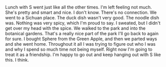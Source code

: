 Lunch with S went just like all the other times. I'm left feeling not much. She's pretty and smart and nice. I don't know. There's no connection. We went to a Sichuan place. The duck dish wasn't very good. The noodle dish was. Nothing was very spicy, which I'm proud to say. I sweated, but I didn't get over my head with the spice. We walked to the park and into the botanical gardens. That's a really nice part of the park I'll go back to again for sure. I bought Sphere from the Green Apple, and then we parted ways and she went home. Throughout it all I was trying to figure out who I was and why I spend so much time not being myself. Right now I'm going to treat it as a friendship. I'm happy to go out and keep hanging out with S like this. I think.
